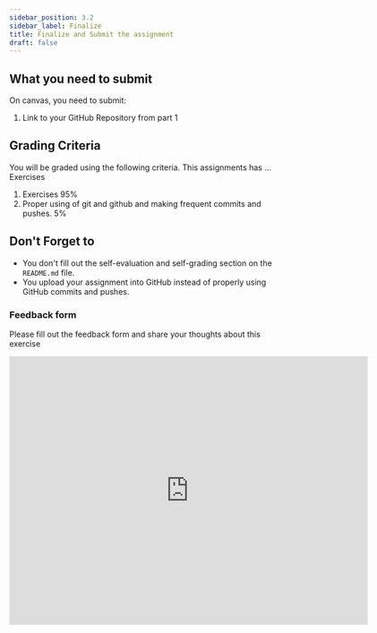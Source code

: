 ```yaml
---
sidebar_position: 3.2
sidebar_label: Finalize
title: Finalize and Submit the assignment
draft: false
---
```


## What you need to submit

On canvas, you need to submit:

1. Link to your GitHub Repository from part 1

## Grading Criteria

You will be graded using the following criteria.
This assignments has ... Exercises

1. Exercises 95%
2. Proper using of git and github and making frequent commits and pushes. 5%

## Don't Forget to

* You don't fill out the self-evaluation and self-grading section on the `README.md` file.
* You upload your assignment into GitHub instead of properly using GitHub commits and pushes.

### Feedback form

Please fill out the feedback form and share your thoughts about this exercise
<iframe width="640" height= "480" src= "https://forms.office.com/Pages/ResponsePage.aspx?id=bC4i9cZf60iPA3PbGCA7Y33H7NKgRR5CkMtRYawNvXtUNjkyNjJDVktDT1QwTTRYVUpKVTZSVktVNS4u&embed=true" frameborder= "0" marginwidth= "0" marginheight= "0" style= {{border: `none`, maxWidth:`100%`, maxHeight:`100vh`}} allowfullscreen webkitallowfullscreen mozallowfullscreen msallowfullscreen> </iframe>

